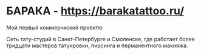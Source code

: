 # БАРАКА - https://barakatattoo.ru/

Мой первый коммерчкский проектю

Сеть тату-студий в Санкт-Петербурге и Смоленске, где работает более тридцати мастеров татуировки, пирсинга и перманентного макияжа.
